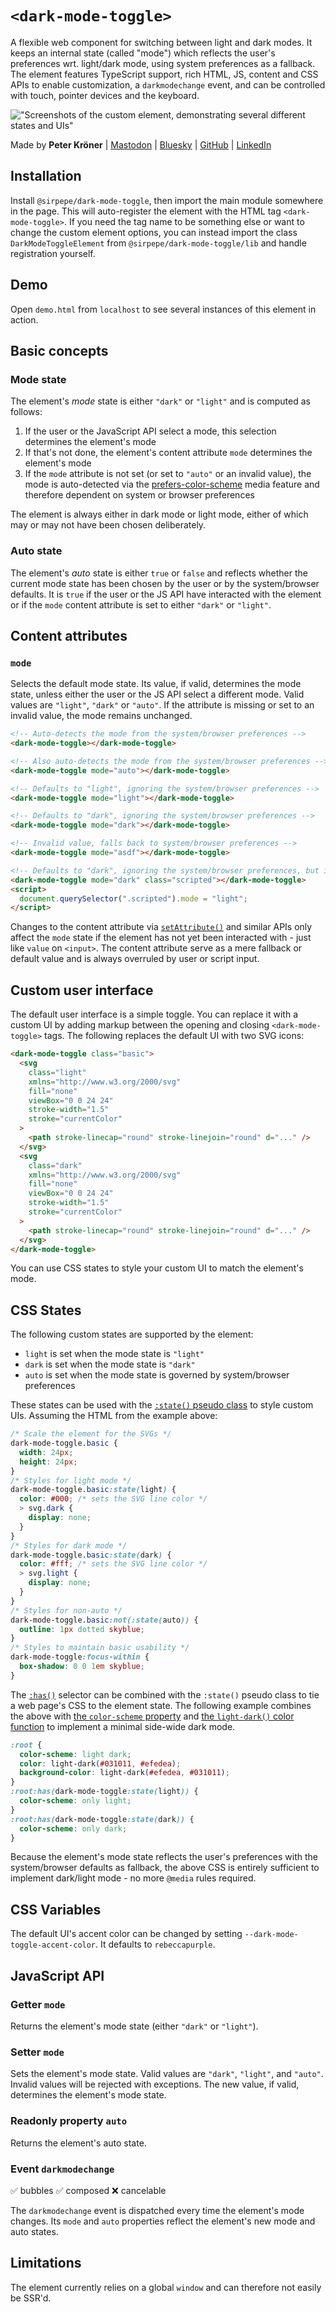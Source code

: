 # `<dark-mode-toggle>`

A flexible web component for switching between light and dark modes. It keeps an internal state (called "mode") which reflects the user's preferences wrt. light/dark mode, using system preferences as a fallback. The element features TypeScript support, rich HTML, JS, content and CSS APIs to enable customization, a `darkmodechange` event, and can be controlled with touch, pointer devices and the keyboard.

!["Screenshots of the custom element, demonstrating several different states and UIs"](https://raw.githubusercontent.com/SirPepe/dark-mode-toggle/main/screenshot.png)

Made by **Peter Kröner** | [Mastodon](https://mastodon.social/@sir_pepe) | [Bluesky](https://bsky.app/profile/sirpepe.bsky.social) | [GitHub](https://github.com/SirPepe/) | [LinkedIn](https://www.linkedin.com/in/peterkroener/)

## Installation

Install `@sirpepe/dark-mode-toggle`, then import the main module somewhere in the page. This will auto-register the element with the HTML tag `<dark-mode-toggle>`. If you need the tag name to be something else or want to change the custom element options, you can instead import the class `DarkModeToggleElement` from `@sirpepe/dark-mode-toggle/lib` and handle registration yourself.

## Demo

Open `demo.html` from `localhost` to see several instances of this element in action.

## Basic concepts

### Mode state

The element's _mode_ state is either `"dark"` or `"light"` and is computed as follows:

1. If the user or the JavaScript API select a mode, this selection determines the element's mode
2. If that's not done, the element's content attribute `mode` determines the element's mode
3. If the `mode` attribute is not set (or set to `"auto"` or an invalid value), the mode is auto-detected via the [prefers-color-scheme](https://developer.mozilla.org/en-US/docs/Web/CSS/@media/prefers-color-scheme) media feature and therefore dependent on system or browser preferences

The element is always either in dark mode or light mode, either of which may or may not have been chosen deliberately.

### Auto state

The element's _auto_ state is either `true` or `false` and reflects whether the current mode state has been chosen by the user or by the system/browser defaults. It is `true` if the user or the JS API have interacted with the element or if the `mode` content attribute is set to either `"dark"` or `"light"`.

## Content attributes

### `mode`

Selects the default mode state. Its value, if valid, determines the mode state, unless either the user or the JS API select a different mode. Valid values are `"light"`, `"dark"` or `"auto"`. If the attribute is missing or set to an invalid value, the mode remains unchanged.

```html
<!-- Auto-detects the mode from the system/browser preferences -->
<dark-mode-toggle></dark-mode-toggle>

<!-- Also auto-detects the mode from the system/browser preferences -->
<dark-mode-toggle mode="auto"></dark-mode-toggle>

<!-- Defaults to "light", ignoring the system/browser preferences -->
<dark-mode-toggle mode="light"></dark-mode-toggle>

<!-- Defaults to "dark", ignoring the system/browser preferences -->
<dark-mode-toggle mode="dark"></dark-mode-toggle>

<!-- Invalid value, falls back to system/browser preferences -->
<dark-mode-toggle mode="asdf"></dark-mode-toggle>

<!-- Defaults to "dark", ignoring the system/browser preferences, but is set to "light" via a script -->
<dark-mode-toggle mode="dark" class="scripted"></dark-mode-toggle>
<script>
  document.querySelector(".scripted").mode = "light";
</script>
```

Changes to the content attribute via [`setAttribute()`](https://developer.mozilla.org/en-US/docs/Web/API/Element/setAttribute) and similar APIs only affect the `mode` state if the element has not yet been interacted with - just like `value` on `<input>`. The content attribute serve as a mere fallback or default value and is always overruled by user or script input.

## Custom user interface

The default user interface is a simple toggle. You can replace it with a custom UI by adding markup between the opening and closing `<dark-mode-toggle>` tags. The following replaces the default UI with two SVG icons:

```html
<dark-mode-toggle class="basic">
  <svg
    class="light"
    xmlns="http://www.w3.org/2000/svg"
    fill="none"
    viewBox="0 0 24 24"
    stroke-width="1.5"
    stroke="currentColor"
  >
    <path stroke-linecap="round" stroke-linejoin="round" d="..." />
  </svg>
  <svg
    class="dark"
    xmlns="http://www.w3.org/2000/svg"
    fill="none"
    viewBox="0 0 24 24"
    stroke-width="1.5"
    stroke="currentColor"
  >
    <path stroke-linecap="round" stroke-linejoin="round" d="..." />
  </svg>
</dark-mode-toggle>
```

You can use CSS states to style your custom UI to match the element's mode.

## CSS States

The following custom states are supported by the element:

- `light` is set when the mode state is `"light"`
- `dark` is set when the mode state is `"dark"`
- `auto` is set when the mode state is governed by system/browser preferences

These states can be used with the [`:state()` pseudo class](https://developer.mozilla.org/en-US/docs/Web/CSS/:state) to style custom UIs. Assuming the HTML from the example above:

```css
/* Scale the element for the SVGs */
dark-mode-toggle.basic {
  width: 24px;
  height: 24px;
}
/* Styles for light mode */
dark-mode-toggle.basic:state(light) {
  color: #000; /* sets the SVG line color */
  > svg.dark {
    display: none;
  }
}
/* Styles for dark mode */
dark-mode-toggle.basic:state(dark) {
  color: #fff; /* sets the SVG line color */
  > svg.light {
    display: none;
  }
}
/* Styles for non-auto */
dark-mode-toggle.basic:not(:state(auto)) {
  outline: 1px dotted skyblue;
}
/* Styles to maintain basic usability */
dark-mode-toggle:focus-within {
  box-shadow: 0 0 1em skyblue;
}
```

The [`:has()`](https://developer.mozilla.org/en-US/docs/Web/CSS/:has) selector can be combined with the `:state()` pseudo class to tie a web page's CSS to the element state. The following example combines the above with [the `color-scheme` property](https://developer.mozilla.org/en-US/docs/Web/CSS/color-scheme) and [the `light-dark()` color function](https://developer.mozilla.org/en-US/docs/Web/CSS/color_value/light-dark) to implement a minimal side-wide dark mode.

```css
:root {
  color-scheme: light dark;
  color: light-dark(#031011, #efedea);
  background-color: light-dark(#efedea, #031011);
}
:root:has(dark-mode-toggle:state(light)) {
  color-scheme: only light;
}
:root:has(dark-mode-toggle:state(dark)) {
  color-scheme: only dark;
}
```

Because the element's mode state reflects the user's preferences with the system/browser defaults as fallback, the above CSS is entirely sufficient to implement dark/light mode - no more `@media` rules required.

## CSS Variables

The default UI's accent color can be changed by setting `--dark-mode-toggle-accent-color`. It defaults to `rebeccapurple`.

## JavaScript API

### Getter `mode`

Returns the element's mode state (either `"dark"` or `"light"`).

### Setter `mode`

Sets the element's mode state. Valid values are `"dark"`, `"light"`, and `"auto"`. Invalid values will be rejected with exceptions. The new value, if valid, determines the element's mode state.

### Readonly property `auto`

Returns the element's auto state.

### Event `darkmodechange`

✅ bubbles ✅ composed ❌ cancelable

The `darkmodechange` event is dispatched every time the element's mode changes. Its `mode` and `auto` properties reflect the element's new mode and auto states.

## Limitations

The element currently relies on a global `window` and can therefore not easily be SSR'd.

